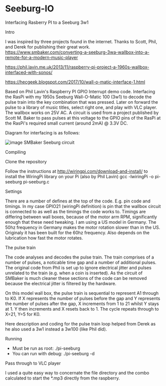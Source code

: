 # Seeburg-IO
Interfacing Rasberry PI to a Seeburg 3w1

Intro

I was inspired by three projects found in the internet. Thanks to Scott, Phil, and Derek for publishing their great work.
https://www.smbaker.com/converting-a-seeburg-3wa-wallbox-into-a-remote-for-a-modern-music-player

https://phil.lavin.me.uk/2013/11/raspberry-pi-project-a-1960s-wallbox-interfaced-with-sonos/

https://hecgeek.blogspot.com/2017/10/wall-o-matic-interface-1.html

Based on Phil Lavin's Raspberry PI GPIO Interrupt demo code. Interfacing the RasPi with my 1950s Seeburg Wall-O-Matic 100 (3w1) to decode the pulse train into the key combination that was pressed. Later on forward the pulse to a library of music titles, select right one, and play with VLC player. The wallbox works on 25V AC. A circuit is used from a project published by Scott M. Baker to pass pulses at this voltage to the GPIO pins of the RasPi at the RasPi's required small current (around 2mA) @ 3.3V DC.

Diagram for interfacing is as follows:

![image](https://user-images.githubusercontent.com/85778633/121767230-50048980-cb57-11eb-9314-8462704bcdc8.png)
SMBaker Seeburg circuit

Compiling

Clone the repository

Follow the instructions at http://wiringpi.com/download-and-install/ to install the WiringPi library on your Pi (also by Phil Lavin)
gcc -lwiringPi -o pi-seeburg pi-seeburg.c


Settings

There are a number of defines at the top of the code. E.g. pin code and timings.
In my case GPIO21 (wiringPi definition) is pin that the wallbox circuit is connected to as well as the timings the code works to. Timings are differing between wall boxes, because of the motor arm RPM, significantly enough that these need tweaking. I am using a US model in Germany. The 50hz frequency in Germany makes the motor rotation slower than in the US. Originaly it has been built for the 60hz frequency. Also depends on the lubrication how fast the motor rotates.


The pulse train

The code analyses and decodes the pulse train. The train comprises of a number of pulses, a noticable time gap and a number of additional pulses. The original code from Phil is set up to ignore electrical jitter and pulses unrelated to the train (e.g. when a coin is inserted). As the circuit of SMBaker is much cleaner these sections of the code can be removed because the electrical jitter is filtered by the hardware.

On this model wall box, the pulse train is sequential to represent A1 through to K0. If X represents the number of pulses before the gap and Y represents the number of pulses after the gap, X increments from 1 to 21 whilst Y stays at 1. Y then increments and X resets back to 1. The cycle repeats through to X=21, Y=5 for K0.

Here description and coding for the pulse train loop helped from Derek as he also used a 3w1 instead a 3w100 (like Phil did).

Running

- Must be run as root:                                                ./pi-seeburg
- You can run with debug:                                             ./pi-seeburg -d


Pass through to VLC player

I used a quite easy way to concernate the file directory and the combo calculated to start the *.mp3 directly from the raspberry. 
